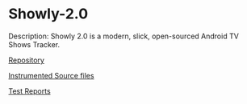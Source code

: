 # Showly-2.0

Description: Showly 2.0 is a modern, slick, open-sourced Android TV Shows Tracker.

[Repository](https://github.com/michaldrabik/showly-2.0)

[Instrumented Source files](https://github.com/eulerhm/samplingapptest/tree/master/Dataset/Showly-2.0)

[Test Reports](https://github.com/eulerhm/samplingapptest/tree/master/TestResults/Showly-2.0)
